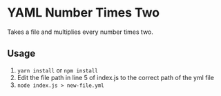 # YAML Number Times Two
Takes a file and multiplies every number times two.

## Usage
1. `yarn install` or `npm install`
2. Edit the file path in line 5 of index.js to the correct path of the yml file
3. `node index.js > new-file.yml`
